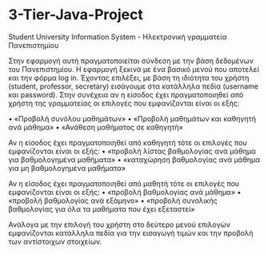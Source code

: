 # 3-Tier-Java-Project
Student University Information System - Ηλεκτρονική γραμματεία Πανεπιστημίου

Στην εφαρμογή αυτή πραγματοποιείται σύνδεση με την βάση δεδομένων του Πανεπιστημίου. Η εφαρμογή ξεκινά με ένα βασικό μενού που αποτελεί και την φόρμα log in. Έχοντας επιλέξει, με βάση τη ιδιότητα του χρήστη (student, professor, secretary) εισάγουμε στα κατάλληλα πεδία (username και password).
Στην συνέχεια αν η είσοδος έχει πραγματοποιηθεί από χρήστη της γραμματείας οι επιλογές που εμφανίζονται είναι οι εξής:

• «Προβολή συνόλου μαθημάτων»
• «Προβολή μαθημάτων και καθηγητή ανά μάθημα»
• «Ανάθεση μαθήματος σε καθηγητή»

Αν η είσοδος έχει πραγματοποιηθεί από καθηγητή τότε οι επιλογές που εμφανίζονται είναι οι εξής:
• «προβολή λίστας βαθμολογίας ανά μάθημα για βαθμολογημένα μαθήματα»
• «καταχώρηση βαθμολογίας ανά μάθημα για μη βαθμολογημένα μαθήματα»

Αν η είσοδος έχει πραγματοποιηθεί από μαθητή τότε οι επιλογές που εμφανίζονται είναι οι εξής:
• «προβολή βαθμολογίας ανά μάθημα»
• «προβολή βαθμολογίας ανά εξάμηνο»
• «προβολή συνολικής βαθμολογίας για όλα τα μαθήματα που έχει εξεταστεί»

Ανάλογα με την επιλογή του χρήστη στο δεύτερο μενού επιλογών εμφανίζονται κατάλληλα πεδία για την εισαγωγή τιμών και την προβολή των αντίστοιχων στοιχείων.

